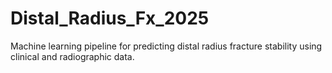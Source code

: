 # Distal_Radius_Fx_2025
Machine learning pipeline for predicting distal radius fracture stability using clinical and radiographic data.
